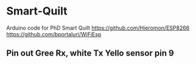 # Smart-Quilt
Arduino code for PhD Smart Quilt 
https://github.com/Hieromon/ESP8266
https://github.com/bportaluri/WiFiEsp

## Pin out Gree Rx, white Tx Yello sensor pin 9 
